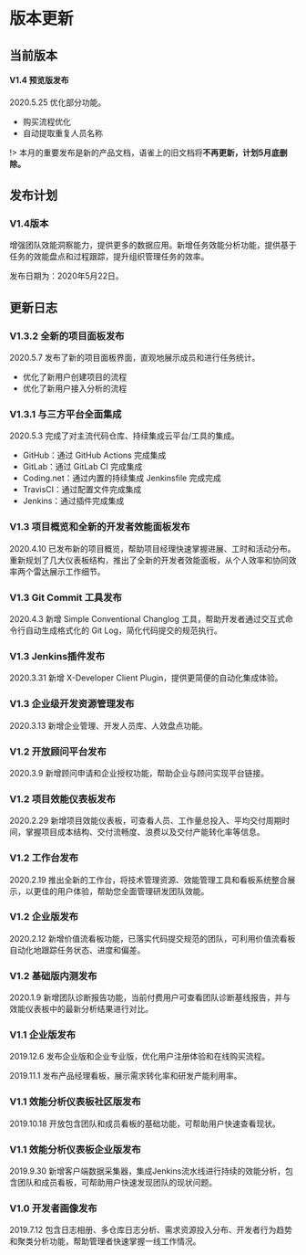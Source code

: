 # 版本更新

## 当前版本

#### V1.4 预览版发布

2020.5.25 优化部分功能。

- 购买流程优化
- 自动提取重复人员名称

!> 本月的重要发布是新的产品文档，语雀上的旧文档将**不再更新，计划5月底删除。**

## 发布计划

### V1.4版本

增强团队效能洞察能力，提供更多的数据应用。新增任务效能分析功能，提供基于任务的效能盘点和过程跟踪，提升组织管理任务的效率。

发布日期为：2020年5月22日。

## 更新日志

### V1.3.2 全新的项目面板发布

2020.5.7 发布了新的项目面板界面，直观地展示成员和进行任务统计。
- 优化了新用户创建项目的流程
- 优化了新用户接入分析的流程

### V1.3.1 与三方平台全面集成

2020.5.3 完成了对主流代码仓库、持续集成云平台/工具的集成。
- GitHub：通过 GitHub Actions 完成集成
- GitLab：通过 GitLab CI 完成集成
- Coding.net：通过内置的持续集成 Jenkinsfile 完成完成
- TravisCI：通过配置文件完成集成
- Jenkins：通过插件完成集成

### V1.3 项目概览和全新的开发者效能面板发布

2020.4.10 已发布新的项目概览，帮助项目经理快速掌握进展、工时和活动分布。重新规划了几大仪表板结构，推出了全新的开发者效能面板，从个人效率和协同效率两个雷达展示工作细节。

### V1.3 Git Commit 工具发布

2020.4.3 新增 Simple Conventional Changlog 工具，帮助开发者通过交互式命令行自动生成格式化的 Git Log，简化代码提交的规范执行。

### V1.3 Jenkins插件发布

2020.3.31 新增 X-Developer Client Plugin，提供更简便的自动化集成体验。

### V1.3 企业级开发资源管理发布

2020.3.13 新增企业管理、开发人员库、人效盘点功能。

### V1.2 开放顾问平台发布

2020.3.9 新增顾问申请和企业授权功能，帮助企业与顾问实现平台链接。

### V1.2 项目效能仪表板发布

2020.2.29 新增项目效能仪表板，可查看人员、工作量总投入、平均交付周期时间，掌握项目成本结构、交付流畅度、浪费以及交付产能转化率等信息。

### V1.2 工作台发布

2020.2.19 推出全新的工作台，将技术管理资源、效能管理工具和看板系统整合展示，以更佳的用户体验，帮助您全面管理研发团队效能。

### V1.2 企业版发布

2020.2.12 新增价值流看板功能，已落实代码提交规范的团队，可利用价值流看板自动化地跟踪任务状态、进度和偏差。

### V1.2 基础版内测发布

2020.1.9 新增团队诊断报告功能，当前付费用户可查看团队诊断基线报告，并与效能仪表板中的最新分析结果进行对比。

### V1.1 企业版发布

2019.12.6 发布企业版和企业专业版，优化用户注册体验和在线购买流程。

2019.11.1 发布产品经理看板，展示需求转化率和研发产能利用率。

### V1.1 效能分析仪表板社区版发布

2019.10.18 开放包含团队和成员看板的基础功能，可帮助用户快速查看现状。

### V1.1 效能分析仪表板企业版发布

2019.9.30 新增客户端数据采集器，集成Jenkins流水线进行持续的效能分析，包含团队和成员看板，可帮助用户快速发现团队的现状问题。

### V1.0 开发者画像发布

2019.7.12 包含日志相册、多仓库日志分析、需求资源投入分布、开发者行为趋势和聚类分析功能，帮助管理者快速掌握一线工作情况。